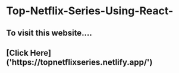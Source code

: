 # Top-Netflix-Series-Using-React-

<h2> To visit this website....<h2>
  [Click Here]('https://topnetflixseries.netlify.app/')
